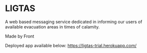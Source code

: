 # LIGTAS
A web based messaging service dedicated in informing our users of available evacuation areas in times of calamity.

Made by Front

Deployed app available below: 
https://ligtas-trial.herokuapp.com/
